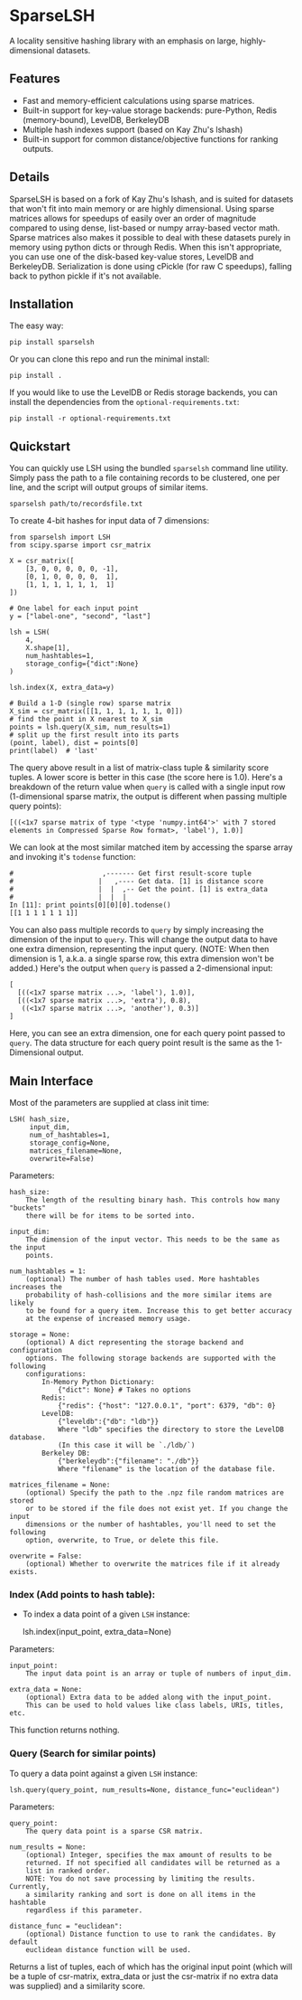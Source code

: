 # SparseLSH

A locality sensitive hashing library with an emphasis on large, highly-dimensional datasets.

## Features

- Fast and memory-efficient calculations using sparse matrices.
- Built-in support for key-value storage backends: pure-Python, Redis (memory-bound), LevelDB, BerkeleyDB
- Multiple hash indexes support (based on Kay Zhu's lshash)
- Built-in support for common distance/objective functions for ranking outputs.

## Details

SparseLSH is based on a fork of Kay Zhu's lshash, and is suited for datasets that won't
fit into main memory or are highly dimensional. Using sparse matrices
allows for speedups of easily over an order of magnitude compared to using dense, list-based
or numpy array-based vector math. Sparse matrices also makes it possible to deal with
these datasets purely in memory using python dicts or through Redis. When this isn't
appropriate, you can use one of the disk-based key-value stores, LevelDB and BerkeleyDB.
Serialization is done using cPickle (for raw C speedups), falling back to python
pickle if it's not available.

## Installation

The easy way:

    pip install sparselsh

Or you can clone this repo and run the minimal install:

    pip install .

If you would like to use the LevelDB or Redis storage backends, you can
install the dependencies from the `optional-requirements.txt`:

    pip install -r optional-requirements.txt

## Quickstart

You can quickly use LSH using the bundled `sparselsh` command line utility. Simply pass the path to a file containing records to be clustered, one per line, and the script will output groups of similar items.

    sparselsh path/to/recordsfile.txt

To create 4-bit hashes for input data of 7 dimensions:

    from sparselsh import LSH
    from scipy.sparse import csr_matrix

    X = csr_matrix([
        [3, 0, 0, 0, 0, 0, -1],
        [0, 1, 0, 0, 0, 0,  1],
        [1, 1, 1, 1, 1, 1,  1]
    ])

    # One label for each input point
    y = ["label-one", "second", "last"]

    lsh = LSH(
        4,
        X.shape[1],
        num_hashtables=1,
        storage_config={"dict":None}
    )

    lsh.index(X, extra_data=y)

    # Build a 1-D (single row) sparse matrix
    X_sim = csr_matrix([[1, 1, 1, 1, 1, 1, 0]])
    # find the point in X nearest to X_sim
    points = lsh.query(X_sim, num_results=1)
    # split up the first result into its parts
    (point, label), dist = points[0]
    print(label)  # 'last'

The query above result in a list of matrix-class tuple & similarity
score tuples. A lower score is better in this case (the score here is 1.0).
Here's a breakdown of the return value when `query` is called with a
single input row (1-dimensional sparse matrix, the output is different
when passing multiple query points):

    [((<1x7 sparse matrix of type '<type 'numpy.int64'>' with 7 stored elements in Compressed Sparse Row format>, 'label'), 1.0)]

We can look at the most similar matched item by accessing the sparse array
and invoking it's `todense` function:

    #                      ,------- Get first result-score tuple
    #                     |   ,---- Get data. [1] is distance score
    #                     |  |  ,-- Get the point. [1] is extra_data
    #                     |  |  |
    In [11]: print points[0][0][0].todense()
    [[1 1 1 1 1 1 1]]

You can also pass multiple records to `query` by simply increasing the
dimension of the input to `query`. This will change the output data
to have one extra dimension, representing the input query. (NOTE: When
then dimension is 1, a.k.a. a single sparse row, this extra dimension won't
be added.) Here's the output when `query` is passed a 2-dimensional input:

    [
      [((<1x7 sparse matrix ...>, 'label'), 1.0)],
      [((<1x7 sparse matrix ...>, 'extra'), 0.8),
       ((<1x7 sparse matrix ...>, 'another'), 0.3)]
    ]

Here, you can see an extra dimension, one for each query point passed
to `query`. The data structure for each query point result is the same
as the 1-Dimensional output.

## Main Interface

Most of the parameters are supplied at class init time:

    LSH( hash_size,
         input_dim,
         num_of_hashtables=1,
         storage_config=None,
         matrices_filename=None,
         overwrite=False)

Parameters:

    hash_size:
        The length of the resulting binary hash. This controls how many "buckets"
        there will be for items to be sorted into.

    input_dim:
        The dimension of the input vector. This needs to be the same as the input
        points.

    num_hashtables = 1:
        (optional) The number of hash tables used. More hashtables increases the
        probability of hash-collisions and the more similar items are likely
        to be found for a query item. Increase this to get better accuracy
        at the expense of increased memory usage.

    storage = None:
        (optional) A dict representing the storage backend and configuration
        options. The following storage backends are supported with the following
        configurations:
            In-Memory Python Dictionary:
                {"dict": None} # Takes no options
            Redis:
                {"redis": {"host": "127.0.0.1", "port": 6379, "db": 0}
            LevelDB:
                {"leveldb":{"db": "ldb"}}
                Where "ldb" specifies the directory to store the LevelDB database.
                (In this case it will be `./ldb/`)
            Berkeley DB:
                {"berkeleydb":{"filename": "./db"}}
                Where "filename" is the location of the database file.

    matrices_filename = None:
        (optional) Specify the path to the .npz file random matrices are stored
        or to be stored if the file does not exist yet. If you change the input
        dimensions or the number of hashtables, you'll need to set the following
        option, overwrite, to True, or delete this file.

    overwrite = False:
        (optional) Whether to overwrite the matrices file if it already exists.

### Index (Add points to hash table):

- To index a data point of a given `LSH` instance:

    lsh.index(input_point, extra_data=None)

Parameters:

    input_point:
        The input data point is an array or tuple of numbers of input_dim.

    extra_data = None:
        (optional) Extra data to be added along with the input_point.
        This can be used to hold values like class labels, URIs, titles, etc.

This function returns nothing.

### Query (Search for similar points)

To query a data point against a given `LSH` instance:

    lsh.query(query_point, num_results=None, distance_func="euclidean")

Parameters:

    query_point:
        The query data point is a sparse CSR matrix.

    num_results = None:
        (optional) Integer, specifies the max amount of results to be
        returned. If not specified all candidates will be returned as a
        list in ranked order.
        NOTE: You do not save processing by limiting the results. Currently,
        a similarity ranking and sort is done on all items in the hashtable
        regardless if this parameter.

    distance_func = "euclidean":
        (optional) Distance function to use to rank the candidates. By default
        euclidean distance function will be used.

Returns a list of tuples, each of which has the original input point (which
will be a tuple of csr-matrix, extra_data or just the csr-matrix if no extra
data was supplied) and a similarity score.

